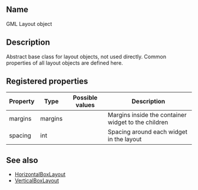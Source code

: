 ## Name

GML Layout object

## Description

Abstract base class for layout objects, not used directly. Common properties of all layout objects are defined here.

## Registered properties

| Property | Type    | Possible values | Description                                         |
| -------- | ------- | --------------- | --------------------------------------------------- |
| margins  | margins |                 | Margins inside the container widget to the children |
| spacing  | int     |                 | Spacing around each widget in the layout            |

## See also

-   [HorizontalBoxLayout](help://man/5/GML-Layout-HorizontalBoxLayout)
-   [VerticalBoxLayout](help://man/5/GML-Layout-VerticalBoxLayout)
